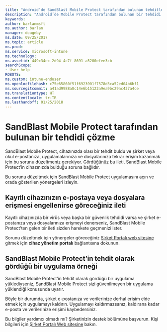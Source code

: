 ```yaml
---
title: "Android’de SandBlast Mobile Protect tarafından bulunan tehditleri çözme | Microsoft Docs"
description: "Android’de Mobile Protect tarafından bulunan bir tehdidi nasıl düzelteceğinizi öğrenin."
keywords: 
author: barlanmsft
ms.author: barlan
manager: dougeby
ms.date: 09/25/2017
ms.topic: article
ms.prod: 
ms.service: microsoft-intune
ms.technology: 
ms.assetid: 449c34ec-2d94-4c7f-8691-a5200efee3cb
searchScope:
- User help
ROBOTS: 
ms.custom: intune-enduser
ms.openlocfilehash: c75e65860f51f6923901f7578d3ca52ed04b6bf1
ms.sourcegitcommit: a41ad9988a8c14e6b15123a9ea9bc29ac437a4ce
ms.translationtype: HT
ms.contentlocale: tr-TR
ms.lasthandoff: 01/25/2018
---
```

# <a name="resolve-a-threat-found-by-sandblast-mobile-protect"></a>SandBlast Mobile Protect tarafından bulunan bir tehdidi çözme

SandBlast Mobile Protect, cihazınızda olası bir tehdit buldu ve şirket veya okul e-postanıza, uygulamalarınıza ve dosyalarınıza tekrar erişim kazanmak için bu sorunu düzeltmeniz gerekiyor. Gördüğünüz bu ileti, SandBlast Mobile Protect’in cihazınızda bulduğu soruna bağlıdır.

Bu sorunu düzeltmek için SandBlast Mobile Protect uygulamasını açın ve orada gösterilen yönergeleri izleyin.

## <a name="what-you-might-see-if-your-enrolled-device-is-blocked-from-accessing-email-or-files"></a>Kayıtlı cihazınızın e-postaya veya dosyalara erişmesi engellenirse göreceğiniz ileti

Kayıtlı cihazınızda bir virüs veya başka bir güvenlik tehdidi varsa ve şirket e-postanıza veya dosyalarınıza erişmeyi denerseniz, SandBlast Mobile Protect’ten gelen bir ileti sizden harekete geçmenizi ister.

Sorunu düzeltmek için yönergeler göreceğiniz [Şirket Portalı web sitesine](https://portal.manage.microsoft.com#HelpDeskDialog) gitmek için **cihaz yönetim portalı** bağlantısına dokunun.

## <a name="example-of-an-app-that-sandblast-mobile-protect-sees-as-a-threat"></a>SandBlast Mobile Protect’in tehdit olarak gördüğü bir uygulama örneği

SandBlast Mobile Protect’in tehdit olarak gördüğü bir uygulama yüklediyseniz, SandBlast Mobile Protect sizi güvenilmeyen bir uygulama yüklendiği konusunda uyarır.

Böyle bir durumda, şirket e-postanıza ve verilerinize derhal erişim elde etmek için uygulamayı kaldırın. Uygulamayı kaldırmazsanız, kaldırana kadar e-posta ve verilerinize erişimi kaybedersiniz.

Bu bilgiler yardımcı olmadı mı? Şirketinizin destek bölümüne başvurun. Kişi bilgileri için [Şirket Portalı Web sitesine](https://portal.manage.microsoft.com#HelpDeskDialog) bakın.
